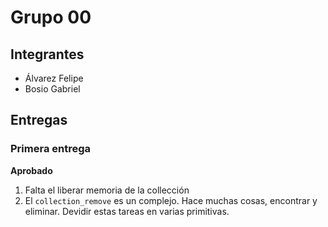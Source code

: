 # Grupo 00

## Integrantes

* Álvarez Felipe
* Bosio Gabriel

## Entregas

### Primera entrega

**Aprobado**

1. Falta el liberar memoria de la collección
2. El ```collection_remove``` es un complejo.  Hace muchas cosas, encontrar y eliminar. Devidir estas tareas en varias primitivas.

